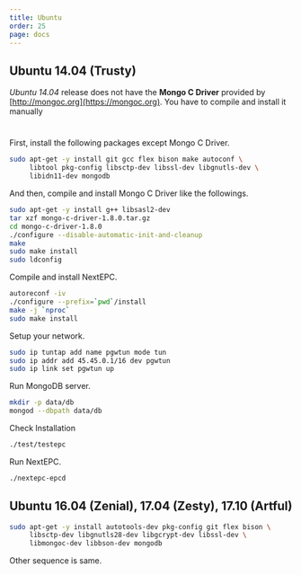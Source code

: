 ```yaml
---
title: Ubuntu
order: 25
page: docs
---
```


## Ubuntu 14.04 (Trusty)

_Ubuntu 14.04_ release does not have the **Mongo C Driver** provided by [http://mongoc.org](https://mongoc.org). You have to compile and install it manually

#
First, install the following packages except Mongo C Driver.

```bash
sudo apt-get -y install git gcc flex bison make autoconf \ 
     libtool pkg-config libsctp-dev libssl-dev libgnutls-dev \
     libidn11-dev mongodb
```

And then, compile and install Mongo C Driver like the followings.
```bash
sudo apt-get -y install g++ libsasl2-dev
tar xzf mongo-c-driver-1.8.0.tar.gz
cd mongo-c-driver-1.8.0
./configure --disable-automatic-init-and-cleanup
make
sudo make install
sudo ldconfig
```

Compile and install NextEPC.
```bash
autoreconf -iv
./configure --prefix=`pwd`/install
make -j `nproc`
sudo make install
```

Setup your network.
```bash
sudo ip tuntap add name pgwtun mode tun
sudo ip addr add 45.45.0.1/16 dev pgwtun
sudo ip link set pgwtun up
```

Run MongoDB server.
```bash
mkdir -p data/db
mongod --dbpath data/db
```

Check Installation
```bash
./test/testepc
```

Run NextEPC.
```bash
./nextepc-epcd
```

## Ubuntu 16.04 (Zenial), 17.04 (Zesty), 17.10 (Artful)

```bash
sudo apt-get -y install autotools-dev pkg-config git flex bison \
     libsctp-dev libgnutls28-dev libgcrypt-dev libssl-dev \
     libmongoc-dev libbson-dev mongodb
```

Other sequence is same.
